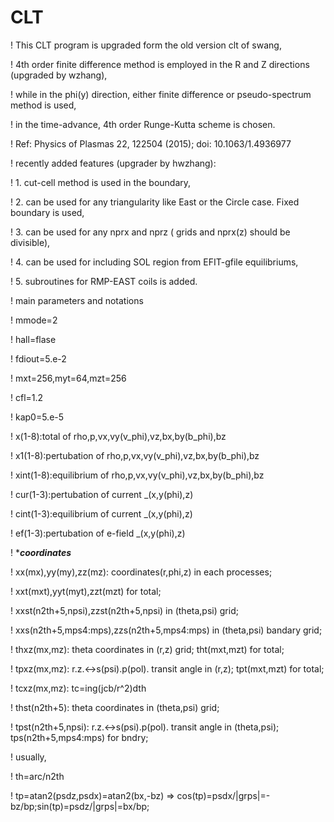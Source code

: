 # CLT

! This CLT program is upgraded form the old version clt of swang, 

! 4th order finite difference method is employed in the R and Z directions (upgraded by wzhang), 

! while in the phi(y) direction, either finite difference or pseudo-spectrum method is used,

! in the time-advance, 4th order Runge-Kutta scheme is chosen.

! Ref: Physics of Plasmas 22, 122504 (2015); doi: 10.1063/1.4936977



! recently added features (upgrader by hwzhang):

! 1. cut-cell method is used in the boundary,

! 2. can be used for any triangularity like East or the Circle case. Fixed boundary is used,

! 3. can be used for any nprx and nprz ( grids and nprx(z) should be divisible),

! 4. can be used for including SOL region from EFIT-gfile equilibriums,

! 5. subroutines for RMP-EAST coils is added.



! main parameters and notations

! mmode=2

! hall=flase

! fdiout=5.e-2

! mxt=256,myt=64,mzt=256

! cfl=1.2

! kap0=5.e-5

! x(1-8):total of rho,p,vx,vy(v_phi),vz,bx,by(b_phi),bz

! x1(1-8):pertubation of rho,p,vx,vy(v_phi),vz,bx,by(b_phi),bz

! xint(1-8):equilibrium of rho,p,vx,vy(v_phi),vz,bx,by(b_phi),bz

! cur(1-3):pertubation of current _(x,y(phi),z)

! cint(1-3):equilibrium of current _(x,y(phi),z)

! ef(1-3):pertubation of e-field _(x,y(phi),z)



! ****coordinates***

! xx(mx),yy(my),zz(mz): coordinates(r,phi,z) in each processes; 

! xxt(mxt),yyt(myt),zzt(mzt) for total; 

! xxst(n2th+5,npsi),zzst(n2th+5,npsi) in (theta,psi) grid; 

! xxs(n2th+5,mps4:mps),zzs(n2th+5,mps4:mps) in (theta,psi) bandary grid;



! thxz(mx,mz): theta coordinates in (r,z) grid; tht(mxt,mzt) for total; 

! tpxz(mx,mz): r.z.<->s(psi).p(pol). transit angle in (r,z); tpt(mxt,mzt) for total;

! tcxz(mx,mz): tc=ing(jcb/r^2)dth 



! thst(n2th+5): theta coordinates in (theta,psi) grid;

! tpst(n2th+5,npsi): r.z.<->s(psi).p(pol). transit angle in (theta,psi); tps(n2th+5,mps4:mps) for bndry;

! usually,

! th=arc/n2th

! tp=atan2(psdz,psdx)=atan2(bx,-bz) => cos(tp)=psdx/|grps|=-bz/bp;sin(tp)=psdz/|grps|=bx/bp;


